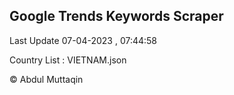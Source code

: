 

## Google Trends Keywords Scraper 
 
Last Update 07-04-2023 , 07:44:58

Country List :
VIETNAM.json



© Abdul Muttaqin 
